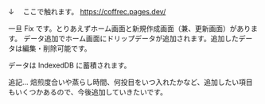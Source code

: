↓ 　ここで触れます。
https://coffrec.pages.dev/

一旦 Fix です。とりあえずホーム画面と新規作成画面（兼、更新画面）があります。
データ追加でホーム画面にドリップデータが追加されます。追加したデータは編集・削除可能です。

データは IndexedDB に蓄積されます。

追記...
焙煎度合いや蒸らし時間、何投目をいつ入れたかなど、追加したい項目もいくつかあるので、今後追加していきたいです。
